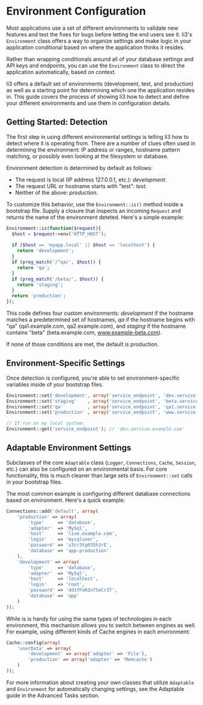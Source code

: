 # Environment Configuration

Most applications use a set of different environments to validate new features and test the fixes for bugs before letting the end users see it. li3's `Environment` class offers a way to organize settings and make logic in your application conditional based on where the application thinks it resides.

Rather than wrapping conditionals around all of your database settings and API keys and endpoints, you can use the `Environment` class to direct the application automatically, based on context.

li3 offers a default set of environments (development, test, and production) as well as a starting point for determining which one the application resides in. This guide covers the process of showing li3 how to detect and define your different environments and use them in configuration details.

## Getting Started: Detection

The first step in using different environmental settings is telling li3 how to detect where it is operating from. There are a number of clues often used in determining the environment: IP address or ranges, hostname pattern matching, or possibly even looking at the filesystem or database.

Environment detection is determined by default as follows:

 * The request is local (IP address 127.0.0.1, etc.): _development_.
 * The request URL or hostname starts with "test": _test_.
 * Neither of the above: _production_.

To customize this behavior, use the `Environment::is()` method inside a bootstrap file. Supply a closure that inspects an incoming `Request` and returns the name of the environment deteted. Here's a simple example:

```php
Environment::is(function($request){
  $host = $request->env('HTTP_HOST');
  
  if ($host == 'myapp.local' || $host == 'localhost') {
    return 'development';
  }
  if (preg_match('/^qa/', $host)) {
    return 'qa';
  }
  if (preg_match('/beta/', $host)) {
    return 'staging';
  }
  return 'production';
});
```

This code defines four custom environments: _development_ if the hostname matches a predetermined set of hostnames, _qa_ if the hostname begins with "qa" (qa1.example.com, qa2.example.com), and _staging_ if the hostname contains "beta" (beta.example.com, www.example-beta.com).

If none of those conditions are met, the default is production.

## Environment-Specific Settings

Once detection is configured, you're able to set environment-specific variables inside of your bootstrap files.

```php
Environment::set('development', array('service_endpoint', 'dev.service.example.com'));
Environment::set('staging'    , array('service_endpoint', 'beta.service.example.com'));
Environment::set('qa'         , array('service_endpoint', 'qa1.service.example.com'));
Environment::set('production' , array('service_endpoint', 'www.service.example.com'));

// If run on my local system:
Environment::get('service_endpoint'); // 'dev.service.example.com'
```

## Adaptable Environment Settings

Subclasses of the core `Adaptable` class (`Logger`, `Connections`, `Cache`, `Session`, etc.) can also be configured on an environmental basis. For core functionality, this is much cleaner than large sets of `Environment::set` calls in your bootstrap files.

The most common example is configuring different database connections based on environment. Here's a quick example:

```php
Connections::add('default', array(
    'production' => array(
        'type'     => 'database',
        'adapter'  => 'MySql',
        'host'     => 'live.example.com',
        'login'    => 'mysqluser',
        'password' => 's3cr3tg035h3rE',
        'database' => 'app-production'
    ),
    'development' => array(
        'type'     => 'database',
        'adapter'  => 'MySql',
        'host'     => 'localhost',
        'login'    => 'root',
        'password' => '4d1fFeR3n75eCr37',
        'database' => 'app'
    )
));
```

While is is handy for using the same types of technologies in each environment, this mechanism allows you to switch between engines as well. For example, using different kinds of Cache engines in each environment:

```php
Cache::config(array(
    'userData' => array(
        'development' => array('adapter' => 'File'),
        'production' => array('adapter' => 'Memcache')
    )
));
```

For more information about creating your own classes that utilize `Adaptable` and `Environment` for automatically changing settings, see the Adaptable guide in the Advanced Tasks section.
